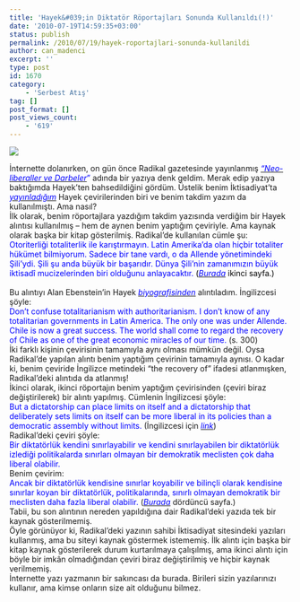 ```yaml
---
title: 'Hayek&#039;in Diktatör Röportajları Sonunda Kullanıldı(!)'
date: '2010-07-19T14:59:35+03:00'
status: publish
permalink: /2010/07/19/hayek-roportajlari-sonunda-kullanildi
author: can_madenci
excerpt: ''
type: post
id: 1670
category:
    - 'Serbest Atış'
tag: []
post_format: []
post_views_count:
    - '619'
---
```

![](http://www.edutopia.org/images/graphics/plagiarism.jpg)

   
İnternette dolanırken, on gün önce Radikal gazetesinde yayınlanmış *[<span style="color: #0000ff">“Neo-liberaller ve Darbeler</span>](http://www.radikal.com.tr/Radikal.aspx?aType=RadikalDetay&ArticleID=1007154&Date=18.07.2010&CategoryID=83)*<span style="color: #0000ff">”</span> adında bir yazıya denk geldim. Merak edip yazıya baktığımda Hayek’ten bahsedildiğini gördüm. Üstelik benim İktisadiyat’ta *[<span style="color: #0000ff">yayınladığım</span>](https://iktisadiyat.com/2010/03/25/hayekin-diktator-roportajlari/)* Hayek çevirilerinden biri ve benim takdim yazım da kullanılmıştı. Ama nasıl?  
İlk olarak, benim röportajlara yazdığım takdim yazısında verdiğim bir Hayek alıntısı kullanılmış – hem de aynen benim yaptığım çeviriyle. Ama kaynak olarak başka bir kitap gösterilmiş. Radikal’de kullanılan cümle şu:  
<span style="color: #0000ff">Otoriterliği totaliterlik ile karıştırmayın. Latin Amerika’da olan hiçbir totaliter hükümet bilmiyorum. Sadece bir tane vardı, o da Allende yönetimindeki Şili’ydi. Şili şu anda büyük bir başarıdır. Dünya Şili’nin zamanımızın büyük iktisadî mucizelerinden biri olduğunu anlayacaktır. <span style="color: #000000">(*[<span style="color: #0000ff">Burada</span>](http://marksistarastirmalar.org/pdfs/friedrich_von_hayek_roportaj_takdimyazisi.pdf)* ikinci sayfa.)</span></span>  
<span style="color: #0000ff"><span style="color: #000000"></span></span>  
Bu alıntıyı Alan Ebenstein’in Hayek *[<span style="color: #0000ff">biyografisinden</span>](http://www.amazon.com/Friedrich-Hayek-Biography-Alan-Ebenstein/dp/0226181502/ref=sr_1_1?ie=UTF8&s=books&qid=1279546817&sr=8-1)* alıntıladım. İngilizcesi şöyle:  
<span style="color: #0000ff">Don’t confuse totalitarianism with authoritarianism. I don’t know of any totalitarian governments in Latin America. The only one was under Allende. Chile is now a great success. The world shall come to regard the recovery of Chile as one of the great economic miracles of our time.</span> (s. 300)  
İki farklı kişinin çevirisinin tamamıyla aynı olması mümkün değil. Oysa Radikal’de yapılan alıntı benim yaptığım çevirinin tamamıyla aynısı. O kadar ki, benim çeviride İngilizce metindeki “the recovery of” ifadesi atlanmışken, Radikal’deki alıntıda da atlanmış!  
İkinci olarak, ikinci röportajın benim yaptığım çevirisinden (çeviri biraz değiştirilerek) bir alıntı yapılmış. Cümlenin İngilizcesi şöyle:  
<span style="color: #0000ff">But a dictatorship can place limits on itself and a dictatorship that deliberately sets limits on itself can be more liberal in its policies than a democratic assembly without limits.</span> (İngilizcesi için [*<span style="color: #0000ff">link</span>*](http://www.fahayek.org/index.php?option=com_content&task=view&id=147&Itemid=0))  
Radikal’deki çeviri şöyle:  
<span style="color: #0000ff">Bir diktatörlük kendini sınırlayabilir ve kendini sınırlayabilen bir diktatörlük izlediği politikalarda sınırları olmayan bir demokratik meclisten çok daha liberal olabilir.</span>  
Benim çevirim:  
<span style="color: #0000ff">Ancak bir diktatörlük kendisine sınırlar koyabilir ve bilinçli olarak kendisine sınırlar koyan bir diktatörlük, politikalarında, sınırlı olmayan demokratik bir meclisten daha fazla liberal olabilir.</span> (*[<span style="color: #0000ff">Burada</span>](http://marksistarastirmalar.org/pdfs/friedrich_von_hayek_roportaj2.pdf)* dördüncü sayfa.)  
Tabii, bu son alıntının nereden yapıldığına dair Radikal’deki yazıda tek bir kaynak gösterilmemiş.  
Öyle görünüyor ki, Radikal’deki yazının sahibi İktisadiyat sitesindeki yazıları kullanmış, ama bu siteyi kaynak göstermek istememiş. İlk alıntı için başka bir kitap kaynak gösterilerek durum kurtarılmaya çalışılmış, ama ikinci alıntı için böyle bir imkân olmadığından çeviri biraz değiştirilmiş ve hiçbir kaynak verilmemiş.  
İnternette yazı yazmanın bir sakıncası da burada. Birileri sizin yazılarınızı kullanır, ama kimse onların size ait olduğunu bilmez.